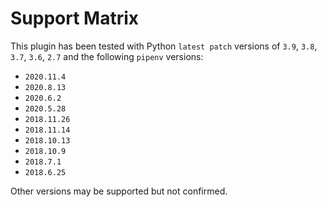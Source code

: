 # Support Matrix
This plugin has been tested with Python `latest patch` versions of `3.9`, `3.8`, `3.7`, `3.6`, `2.7` and the following `pipenv` versions:
- `2020.11.4`
- `2020.8.13`
- `2020.6.2`
- `2020.5.28`
- `2018.11.26`
- `2018.11.14`
- `2018.10.13`
- `2018.10.9`
- `2018.7.1`
- `2018.6.25`

Other versions may be supported but not confirmed.
